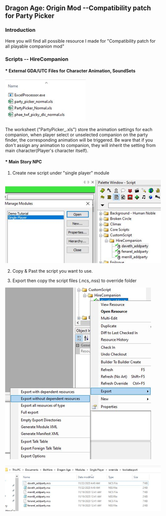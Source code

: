 ## Dragon Age: Origin Mod --Compatibility patch for Party Picker 

### Introduction 

Here you will find all possible resource I made for "Compatibility patch for all playable companion mod"

### Scripts -- HireCompanion

#### * External GDA/UTC Files for Character Animation, SoundSets

![Animation_Worksheet](https://github.com/Zachky/Dragon-Age-Mods/blob/main/Image_Library/Hire_Companion/Animation_Worksheet.jpg?raw=true)

The worksheet ("PartyPicker_.xls") store the animation settings for each companion, when player select or unselected companion on the party finder, the corresponding animation will be triggered. Be ware that if you don't assign any animation to companion, they will inherit the setting from main character(Player's character itself).


 
#### * Main Story NPC
1. Create new script under "single player" module 

![single_player](https://github.com/Zachky/Dragon-Age-Mods/blob/main/Image_Library/Hire_Companion/Single_Player_Module.jpg?raw=true)

2. Copy & Past the script you want to use.

3. Export then copy the script files (.ncs,.nss) to override folder

![Export](https://github.com/Zachky/Dragon-Age-Mods/blob/main/Image_Library/Hire_Companion/Export_without_dependent_resources.jpg?raw=true)

![Script_Files](https://github.com/Zachky/Dragon-Age-Mods/blob/main/Image_Library/Hire_Companion/Script_Files.JPG?raw=true) 
